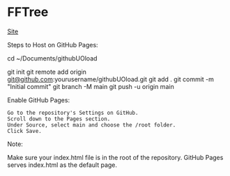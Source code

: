 # FFTree

[Site](https://tpj-root.github.io/FFTree/)





Steps to Host on GitHub Pages:





cd ~/Documents/githubUOload


git init
git remote add origin git@github.com:yourusername/githubUOload.git
git add .
git commit -m "Initial commit"
git branch -M main
git push -u origin main



Enable GitHub Pages:

    Go to the repository's Settings on GitHub.
    Scroll down to the Pages section.
    Under Source, select main and choose the /root folder.
    Click Save.
    
    


Note:

Make sure your index.html file is in the root of the repository.
GitHub Pages serves index.html as the default page.
